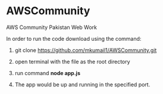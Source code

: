 # AWSCommunity
AWS Community Pakistan Web Work

In order to run the code download using the command:

1) git clone https://github.com/mkumail1/AWSCommunity.git

2) open terminal with the file as the root directory

3) run command **node app.js**

4) The app would be up and running in the specified port.
